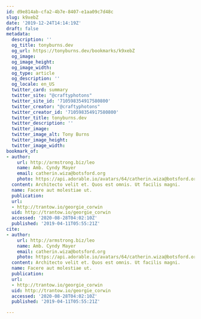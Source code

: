 ```yaml
---
id: d9e814ab-cfa2-4b7e-8407-e1aa09c7d48c
slug: k9xebZ
date: '2019-12-24T14:14:19Z'
draft: false
metadata:
  description: ''
  og_title: tonyburns.dev
  og_url: https://tonyburns.dev/bookmarks/k9xebZ
  og_image: 
  og_image_height: 
  og_image_width: 
  og_type: article
  og_description: ''
  og_locale: en_US
  twitter_card: summary
  twitter_site: "@craftyphotons"
  twitter_site_id: '710598354917580800'
  twitter_creator: "@craftyphotons"
  twitter_creator_id: '710598354917580800'
  twitter_title: tonyburns.dev
  twitter_description: ''
  twitter_image: 
  twitter_image_alt: Tony Burns
  twitter_image_height: 
  twitter_image_width: 
bookmark_of:
- author:
    url: http://armstrong.biz/leo
    name: Amb. Cyndy Mayer
    email: catherin.wiza@botsford.org
    photo: https://api.adorable.io/avatars/64/catherin.wiza@botsford.org.png
  content: Architecto velit et. Quos est omnis. Ut facilis magni.
  name: Facere aut molestiae ut.
  publication: 
  url:
  - http://trantow.io/georgie_corwin
  uid: http://trantow.io/georgie_corwin
  accessed: '2020-08-28T04:02:10Z'
  published: '2019-04-11T05:55:21Z'
cite:
- author:
    url: http://armstrong.biz/leo
    name: Amb. Cyndy Mayer
    email: catherin.wiza@botsford.org
    photo: https://api.adorable.io/avatars/64/catherin.wiza@botsford.org.png
  content: Architecto velit et. Quos est omnis. Ut facilis magni.
  name: Facere aut molestiae ut.
  publication: 
  url:
  - http://trantow.io/georgie_corwin
  uid: http://trantow.io/georgie_corwin
  accessed: '2020-08-28T04:02:10Z'
  published: '2019-04-11T05:55:21Z'

---
```



